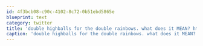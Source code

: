 ```yaml
---
id: 4f3bcb08-c90c-4102-8c72-0b51ebd5865e
blueprint: text
category: twitter
title: 'double highballs for the double rainbows. what does it MEAN? http://twitpic.com/32hwxc'
caption: 'double highballs for the double rainbows. what does it MEAN? http://twitpic.com/32hwxc'
---
```

